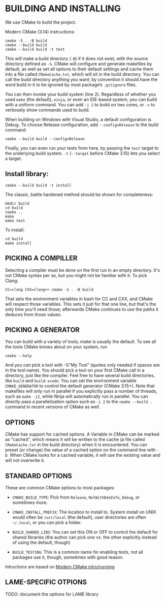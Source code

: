 # BUILDING AND INSTALLING

We use CMake to build the project.

Modern CMake (3.14) instructions:

    cmake -S . -B build
    cmake --build build
    cmake --build build -t test

This will make a build directory (`-B`) if it does not exist, with the source 
directory defined as `-S`.  CMake will configure and generate makefiles by 
default, as well as set all options to their default settings and cache them 
into a file called `CMakeCache.txt`, which will sit in the build directory. 
You can call the build directory anything you want; by convention it should 
have the word build in it to be ignored by most package’s `.gitignore` files.

You can then invoke your build system (line 2). Regardless of whether you used 
`make` (the default), `ninja`, or even an IDE-based system, you can build with
a uniform command. You can add `-j 2` to build on two cores, or `-v` to 
verbosely show commands used to build.

When building on Windows with Visual Studio, a default configuration is Debug.
To choose Release configuration, add `--config=Release` to the build command:

    cmake --build build --config=Release


Finally, you can even run your tests from here, by passing the `test` target 
to the underlying build system. `-t` (`--target` before CMake 3.15) lets you 
select a target. 

## Install library:

    cmake --build build -t install



The classic, battle hardened method should be shown for completeness:

    mkdir build
    cd build
    cmake ..
    make
    make test

To install:

    cd build
    make install

## PICKING A COMPILLER

Selecting a compiler must be done on the first run in an empty directory. 
It's not CMake syntax per se, but you might not be familiar with it. 
To pick Clang:

    CC=clang CXX=clang++ cmake -S . -B build

That sets the environment variables in bash for CC and CXX, and CMake will
respect those variables. This sets it just for that one line, but that's the 
only time you'll need those; afterwards CMake continues to use the paths it
deduces from those values.


## PICKING A GENERATOR

You can build with a variety of tools; make is usually the default. To see 
all the tools CMake knows about on your system, run

    cmake --help

And you can pick a tool with -G"My Tool" (quotes only needed if spaces are 
in the tool name). You should pick a tool on your first CMake call in a 
directory, just like the compiler. Feel free to have several build directories,
like `build` and `build-xcode`. You can set the environment variable 
`CMAKE_GENERATOR` to control the default generator (CMake 3.15+). Note that 
makefiles will only run in parallel if you explicitly pass a number of threads,
such as `make -j2`, while Ninja will automatically run in parallel. You can 
directly pass a parallelization option such as `-j 2` to the `cmake --build .` 
command in recent versions of CMake as well.


## OPTIONS

CMake has support for cached options. A Variable in CMake can be marked as 
"cached", which means it will be written to the cache (a file called 
`CMakeCache.txt` in the build directory) when it is encountered. You can preset
(or change) the value of a cached option on the command line with `-D`. 
When CMake looks for a cached variable, it will use the existing value and will
not overwrite it.

## STANDARD OPTIONS

These are common CMake options to most packages:

- `CMAKE_BUILD_TYPE`: Pick from `Release`, `RelWithDebInfo`, `Debug`, or 
    sometimes more.
- `CMAKE_INSTALL_PREFIX`: The location to install to. System install on UNIX 
    would often be `/usr/local` (the default), user directories are often
    `~/.local`, or you can pick a folder.

- `BUILD_SHARED_LIBS`: You can set this ON or OFF to control the default for 
    shared libraries (the author can pick one vs. the other explicitly instead
    of using the default, though)
- `BUILD_TESTING`: This is a common name for enabling tests, not all packages 
    use it, though, sometimes with good reason.

Intructions are based on [Modern CMake intro/running](https://cliutils.gitlab.io/modern-cmake/chapters/intro/running.html)


## LAME-SPECIFIC OTPIONS

TODO: document the options for LAME library